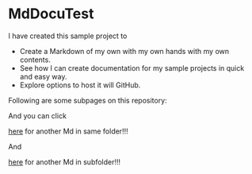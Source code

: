 # MdDocuTest

I have created this sample project to 
  * Create a Markdown of my own with my own hands with my own contents. 
  * See how I can create documentation for my sample projects in quick and easy way. 
  * Explore options to host it will GitHub.

Following are some subpages on this repository:

And you can click

[here](StackEdit.md) for another Md in same folder!!!

And

[here](Features/Feature1.md) for another Md in subfolder!!!


